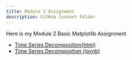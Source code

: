 ```yaml
---
title: Module 3 Assignment
description: GitHub Content Folder
---
```


Here is my Module 2 Basic Matplotlib Assignment
- [Time Series Decomposition(html)](PublicM3TimeSeriesDecomposition.html)
- [Time Series Decomposition (ipynb)](PublicM3TimeSeriesDecomposition.ipynb)
